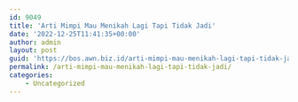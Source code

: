 ```yaml
---
id: 9049
title: 'Arti Mimpi Mau Menikah Lagi Tapi Tidak Jadi'
date: '2022-12-25T11:41:35+00:00'
author: admin
layout: post
guid: 'https://bos.awn.biz.id/arti-mimpi-mau-menikah-lagi-tapi-tidak-jadi/'
permalink: /arti-mimpi-mau-menikah-lagi-tapi-tidak-jadi/
categories:
    - Uncategorized
---
```


